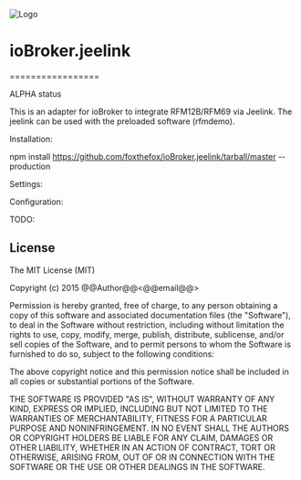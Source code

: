 ![Logo](admin/template.png)
# ioBroker.jeelink
=================

ALPHA status


This is an adapter for ioBroker to integrate RFM12B/RFM69 via Jeelink.
The jeelink can be used with the preloaded software (rfmdemo).

Installation:

npm install https://github.com/foxthefox/ioBroker.jeelink/tarball/master --production

Settings:


Configuration:


TODO:



## License
The MIT License (MIT)

Copyright (c) 2015 @@Author@@<@@email@@>

Permission is hereby granted, free of charge, to any person obtaining a copy
of this software and associated documentation files (the "Software"), to deal
in the Software without restriction, including without limitation the rights
to use, copy, modify, merge, publish, distribute, sublicense, and/or sell
copies of the Software, and to permit persons to whom the Software is
furnished to do so, subject to the following conditions:

The above copyright notice and this permission notice shall be included in
all copies or substantial portions of the Software.

THE SOFTWARE IS PROVIDED "AS IS", WITHOUT WARRANTY OF ANY KIND, EXPRESS OR
IMPLIED, INCLUDING BUT NOT LIMITED TO THE WARRANTIES OF MERCHANTABILITY,
FITNESS FOR A PARTICULAR PURPOSE AND NONINFRINGEMENT. IN NO EVENT SHALL THE
AUTHORS OR COPYRIGHT HOLDERS BE LIABLE FOR ANY CLAIM, DAMAGES OR OTHER
LIABILITY, WHETHER IN AN ACTION OF CONTRACT, TORT OR OTHERWISE, ARISING FROM,
OUT OF OR IN CONNECTION WITH THE SOFTWARE OR THE USE OR OTHER DEALINGS IN
THE SOFTWARE.
